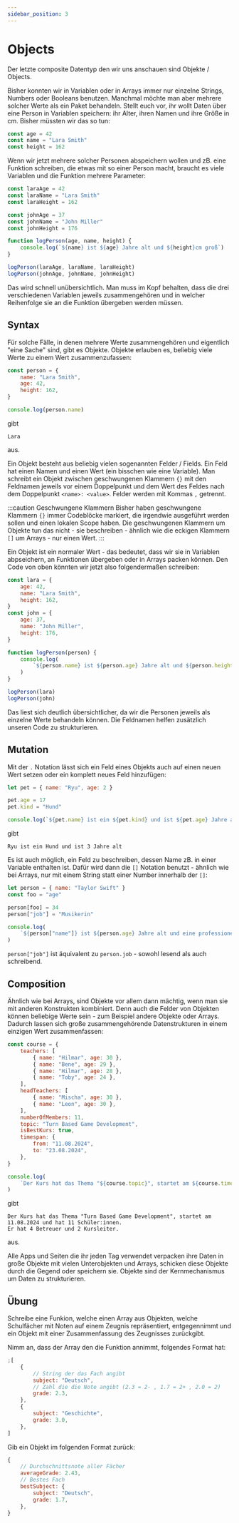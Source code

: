 ```yaml
---
sidebar_position: 3
---
```


# Objects

Der letzte composite Datentyp den wir uns anschauen sind Objekte / Objects.

Bisher konnten wir in Variablen oder in Arrays immer nur einzelne Strings, Numbers oder Booleans benutzen. Manchmal möchte man aber mehrere solcher Werte als ein Paket behandeln. Stellt euch vor, ihr wollt Daten über eine Person in Variablen speichern: ihr Alter, ihren Namen und ihre Größe in cm. Bisher müssten wir das so tun:

```js
const age = 42
const name = "Lara Smith"
const height = 162
```

Wenn wir jetzt mehrere solcher Personen abspeichern wollen und zB. eine Funktion schreiben, die etwas mit so einer Person macht, braucht es viele Variablen und die Funktion mehrere Parameter:

```js
const laraAge = 42
const laraName = "Lara Smith"
const laraHeight = 162

const johnAge = 37
const johnName = "John Miller"
const johnHeight = 176

function logPerson(age, name, height) {
    console.log(`${name} ist ${age} Jahre alt und ${height}cm groß`)
}

logPerson(laraAge, laraName, laraHeight)
logPerson(johnAge, johnName, johnHeight)
```

Das wird schnell unübersichtlich. Man muss im Kopf behalten, dass die drei verschiedenen Variablen jeweils zusammengehören und in welcher Reihenfolge sie an die Funktion übergeben werden müssen.

## Syntax

Für solche Fälle, in denen mehrere Werte zusammengehören und eigentlich "eine Sache" sind, gibt es Objekte. Objekte erlauben es, beliebig viele Werte zu einem Wert zusammenzufassen:

```js
const person = {
    name: "Lara Smith",
    age: 42,
    height: 162,
}

console.log(person.name)
```

gibt

```
Lara
```

aus.

Ein Objekt besteht aus beliebig vielen sogenannten Felder / Fields. Ein Feld hat einen Namen und einen Wert (ein bisschen wie eine Variable). Man schreibt ein Objekt zwischen geschwungenen Klammern `{}` mit den Feldnamen jeweils vor einem Doppelpunkt und dem Wert des Feldes nach dem Doppelpunkt `<name>: <value>`. Felder werden mit Kommas `,` getrennt.

:::caution Geschwungene Klammern
Bisher haben geschwungene Klammern `{}` immer Codeblöcke markiert, die irgendwie ausgeführt werden sollen und einen lokalen Scope haben. Die geschwungenen Klammern um Objekte tun das nicht - sie beschreiben - ähnlich wie die eckigen Klammern `[]` um Arrays - nur einen Wert.
:::

Ein Objekt ist ein normaler Wert - das bedeutet, dass wir sie in Variablen abpseichern, an Funktionen übergeben oder in Arrays packen können. Den Code von oben könnten wir jetzt also folgendermaßen schreiben:

```js
const lara = {
    age: 42,
    name: "Lara Smith",
    height: 162,
}
const john = {
    age: 37,
    name: "John Miller",
    height: 176,
}

function logPerson(person) {
    console.log(
        `${person.name} ist ${person.age} Jahre alt und ${person.height}cm groß`,
    )
}

logPerson(lara)
logPerson(john)
```

Das liest sich deutlich übersichtlicher, da wir die Personen jeweils als einzelne Werte behandeln können. Die Feldnamen helfen zusätzlich unseren Code zu strukturieren.

## Mutation

Mit der `.` Notation lässt sich ein Feld eines Objekts auch auf einen neuen Wert setzen oder ein komplett neues Feld hinzufügen:

```js
let pet = { name: "Ryu", age: 2 }

pet.age = 17
pet.kind = "Hund"

console.log(`${pet.name} ist ein ${pet.kind} und ist ${pet.age} Jahre alt`)
```

gibt

```
Ryu ist ein Hund und ist 3 Jahre alt
```

Es ist auch möglich, ein Feld zu beschreiben, dessen Name zB. in einer Variable enthalten ist. Dafür wird dann die `[]` Notation benutzt - ähnlich wie bei Arrays, nur mit einem String statt einer Number innerhalb der `[]`:

```js
let person = { name: "Taylor Swift" }
const foo = "age"

person[foo] = 34
person["job"] = "Musikerin"

console.log(
    `${person["name"]} ist ${person.age} Jahre alt und eine professionelle ${person.job}`,
)
```

`person["job"]` ist äquivalent zu `person.job` - sowohl lesend als auch schreibend.

## Composition

Ähnlich wie bei Arrays, sind Objekte vor allem dann mächtig, wenn man sie mit anderen Konstrukten kombiniert. Denn auch die Felder von Objekten können beliebige Werte sein - zum Beispiel andere Objekte oder Arrays. Dadurch lassen sich große zusammengehörende Datenstrukturen in einem einzigen Wert zusammenfassen:

```js
const course = {
    teachers: [
        { name: "Hilmar", age: 30 },
        { name: "Bene", age: 29 },
        { name: "Hilmar", age: 28 },
        { name: "Toby", age: 24 },
    ],
    headTeachers: [
        { name: "Mischa", age: 30 },
        { name: "Leon", age: 30 },
    ],
    numberOfMembers: 11,
    topic: "Turn Based Game Development",
    isBestKurs: true,
    timespan: {
        from: "11.08.2024",
        to: "23.08.2024",
    },
}

console.log(
    `Der Kurs hat das Thema "${course.topic}", startet am ${course.timespan.from} und hat ${course.numberOfMembers} Schüler:innen.\nEr hat ${course.teachers.length} Betreuer und ${course.headTeachers.length} Kursleiter.`,
)
```

gibt

```
Der Kurs hat das Thema "Turn Based Game Development", startet am 11.08.2024 und hat 11 Schüler:innen.
Er hat 4 Betreuer und 2 Kursleiter.
```

aus.

Alle Apps und Seiten die ihr jeden Tag verwendet verpacken ihre Daten in große Objekte mit vielen Unterobjekten und Arrays, schicken diese Objekte durch die Gegend oder speichern sie. Objekte sind der Kernmechanismus um Daten zu strukturieren.

## Übung

Schreibe eine Funkion, welche einen Array aus Objekten, welche Schulfächer mit Noten auf einem Zeugnis repräsentiert, entgegennimmt und ein Objekt mit einer Zusammenfassung des Zeugnisses zurückgibt.

Nimm an, dass der Array den die Funktion annimmt, folgendes Format hat:

```js
;[
    {
        // String der das Fach angibt
        subject: "Deutsch",
        // Zahl die die Note angibt (2.3 = 2- , 1.7 = 2+ , 2.0 = 2)
        grade: 2.3,
    },
    {
        subject: "Geschichte",
        grade: 3.0,
    },
]
```

Gib ein Objekt im folgenden Format zurück:

```js
{
    // Durchschnittsnote aller Fächer
    averageGrade: 2.43,
    // Bestes Fach
    bestSubject: {
        subject: "Deutsch",
        grade: 1.7,
    },
}
```
